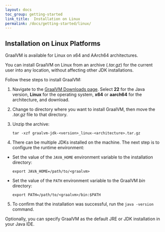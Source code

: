 ```yaml
---
layout: docs
toc_group: getting-started
link_title:  Installation on Linux
permalink: /docs/getting-started/linux/
---
```


## Installation on Linux Platforms

GraalVM is available for Linux on x64 and AArch64 architectures.

You can install GraalVM on Linux from an archive (_.tar.gz_) for the current user into any location, without affecting other JDK installations.

Follow these steps to install GraalVM: 

1. Navigate to the [GraalVM Downloads page](https://www.graalvm.org/downloads/). Select **22** for the Java version, **Linux** for the operating system, **x64** or **aarch64** for the architecture, and download.

2. Change to directory where you want to install GraalVM, then move the _.tar.gz_ file to that directory.

3. Unzip the archive:
    ```shell
    tar -xzf graalvm-jdk-<version>_linux-<architecture>.tar.gz
    ```
4. There can be multiple JDKs installed on the machine. The next step is to configure the runtime environment:
  - Set the value of the `JAVA_HOME` environment variable to the installation directory:
    ```shell
    export JAVA_HOME=/path/to/<graalvm>
    ```
  - Set the value of the `PATH` environment variable to the GraalVM _bin_ directory:
    ```shell
    export PATH=/path/to/<graalvm>/bin:$PATH
    ```  
5. To confirm that the installation was successful, run the `java -version` command.

Optionally, you can specify GraalVM as the default JRE or JDK installation in your Java IDE.